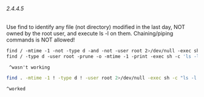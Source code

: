 
###### 2.4.4.5
Use find to identify any file (not directory) modified in the last day, NOT owned by the root user, and execute ls -l on them. Chaining/piping commands is NOT allowed!  
```bash
find / -mtime -1 -not -type d -and -not -user root 2>/dev/null -exec sh -c 'ls -l' {} +  
find / -type d -user root -prune -o -mtime -1 -print -exec sh -c 'ls -l' {} +
```
	 ^wasn't working

```bash
find . -mtime -1 ! -type d ! -user root 2>/dev/null -exec sh -c "ls -l {}" ';'
```
	^worked